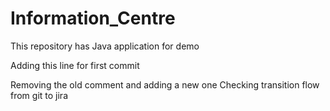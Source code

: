 # Information_Centre
This repository has Java application for demo

Adding this line for first commit

Removing the old comment and adding a new one
Checking transition flow from git to jira
